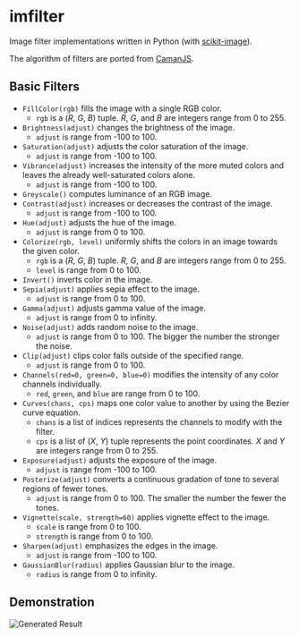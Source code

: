 # imfilter

Image filter implementations written in Python (with [scikit-image](http://scikit-image.org/)).

The algorithm of filters are ported from [CamanJS](http://camanjs.com/).

## Basic Filters

* `FillColor(rgb)` fills the image with a single RGB color.
  * `rgb` is a (_R_, _G_, _B_) tuple. _R_, _G_, and _B_ are integers range from 0 to 255.
* `Brightness(adjust)` changes the brightness of the image.
  * `adjust` is range from -100 to 100.
* `Saturation(adjust)` adjusts the color saturation of the image.
  * `adjust` is range from -100 to 100.
* `Vibrance(adjust)` increases the intensity of the more muted colors and leaves the already well-saturated colors alone.
  * `adjust` is range from -100 to 100.
* `Greyscale()` computes luminance of an RGB image.
* `Contrast(adjust)` increases or decreases the contrast of the image.
  * `adjust` is range from -100 to 100.
* `Hue(adjust)` adjusts the hue of the image.
  * `adjust` is range from 0 to 100.
* `Colorize(rgb, level)` uniformly shifts the colors in an image towards the given color.
  * `rgb` is a (_R_, _G_, _B_) tuple. _R_, _G_, and _B_ are integers range from 0 to 255.
  * `level` is range from 0 to 100.
* `Invert()` inverts color in the image.
* `Sepia(adjust)` applies sepia effect to the image.
  * `adjust` is range from 0 to 100.
* `Gamma(adjust)` adjusts gamma value of the image.
  * `adjust` is range from 0 to infinity.
* `Noise(adjust)` adds random noise to the image.
  * `adjust` is range from 0 to 100. The bigger the number the stronger the noise.
* `Clip(adjust)` clips color falls outside of the specified range.
  * `adjust` is range from 0 to 100.
* `Channels(red=0, green=0, blue=0)` modifies the intensity of any color channels individually.
  * `red`, `green`, and `blue` are range from 0 to 100.
* `Curves(chans, cps)` maps one color value to another by using the Bezier curve equation.
  * `chans` is a list of indices represents the channels to modify with the filter.
  * `cps` is a list of (_X_, _Y_) tuple represents the point coordinates. _X_ and _Y_ are integers range from 0 to 255.
* `Exposure(adjust)` adjusts the exposure of the image.
  * `adjust` is range from -100 to 100.
* `Posterize(adjust)` converts a continuous gradation of tone to several regions of fewer tones.
  * `adjust` is range from 0 to 100. The smaller the number the fewer the tones.
* `Vignette(scale, strength=60)` applies vignette effect to the image.
  * `scale` is range from 0 to 100.
  * `strength` is range from 0 to 100.
* `Sharpen(adjust)` emphasizes the edges in the image.
  * `adjust` is range from -100 to 100.
* `GaussianBlur(radius)` applies Gaussian blur to the image.
  * `radius` is range from 0 to infinity.

## Demonstration

![Generated Result](https://github.com/jason2506/imfilter/raw/master/result.png)